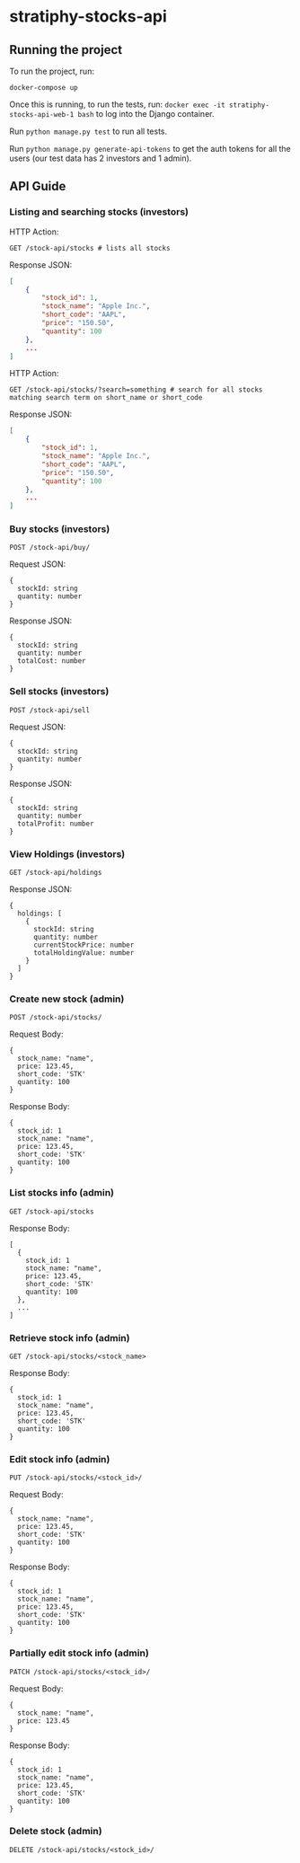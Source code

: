 # stratiphy-stocks-api

## Running the project

To run the project, run:
```
docker-compose up
```

Once this is running, to run the tests, run:
```docker exec -it stratiphy-stocks-api-web-1 bash```
to log into the Django container. 

Run ```python manage.py test``` to run all tests.

Run ```python manage.py generate-api-tokens``` to get the auth tokens for all the users (our test data has 2 investors and 1 admin).

## API Guide

### Listing and searching stocks (investors)
HTTP Action:
```
GET /stock-api/stocks # lists all stocks
```
Response JSON:
```json lines
[
    {
        "stock_id": 1,
        "stock_name": "Apple Inc.",
        "short_code": "AAPL",
        "price": "150.50",
        "quantity": 100
    },
    ...
]
```
HTTP Action:
```
GET /stock-api/stocks/?search=something # search for all stocks matching search term on short_name or short_code
```
Response JSON:
```json lines
[
    {
        "stock_id": 1,
        "stock_name": "Apple Inc.",
        "short_code": "AAPL",
        "price": "150.50",
        "quantity": 100
    },
    ...
]
```


### Buy stocks (investors)
```
POST /stock-api/buy/
```
Request JSON:
```
{
  stockId: string
  quantity: number
}
```
Response JSON:
```
{
  stockId: string
  quantity: number
  totalCost: number
}
```

### Sell stocks (investors)
```
POST /stock-api/sell
```
Request JSON:
```
{
  stockId: string
  quantity: number
}
```
Response JSON:
```
{
  stockId: string
  quantity: number
  totalProfit: number
}
```
### View Holdings (investors)
```
GET /stock-api/holdings
```
Response JSON:
```
{
  holdings: [
    {
      stockId: string
      quantity: number
      currentStockPrice: number
      totalHoldingValue: number
    }
  ]
}
```
### Create new stock (admin)
```
POST /stock-api/stocks/
```
Request Body:
```
{
  stock_name: "name",
  price: 123.45,
  short_code: 'STK'
  quantity: 100
} 
```

Response Body:
```
{
  stock_id: 1
  stock_name: "name",
  price: 123.45,
  short_code: 'STK'
  quantity: 100
} 
```

### List stocks info (admin)
```
GET /stock-api/stocks
```
Response Body:
```
[
  {
    stock_id: 1
    stock_name: "name",
    price: 123.45,
    short_code: 'STK'
    quantity: 100
  },
  ...
]
```


### Retrieve stock info (admin)
```
GET /stock-api/stocks/<stock_name>
```
Response Body:
```
{
  stock_id: 1
  stock_name: "name",
  price: 123.45,
  short_code: 'STK'
  quantity: 100
} 
```

### Edit stock info (admin)
```
PUT /stock-api/stocks/<stock_id>/
```
Request Body:
```
{
  stock_name: "name",
  price: 123.45,
  short_code: 'STK'
  quantity: 100
} 
```

Response Body:
```
{
  stock_id: 1
  stock_name: "name",
  price: 123.45,
  short_code: 'STK'
  quantity: 100
} 
```

### Partially edit stock info (admin)
```
PATCH /stock-api/stocks/<stock_id>/
```
Request Body:
```
{
  stock_name: "name",
  price: 123.45
} 
```

Response Body:
```
{
  stock_id: 1
  stock_name: "name",
  price: 123.45,
  short_code: 'STK'
  quantity: 100
} 
```

### Delete stock (admin)
```
DELETE /stock-api/stocks/<stock_id>/
```
